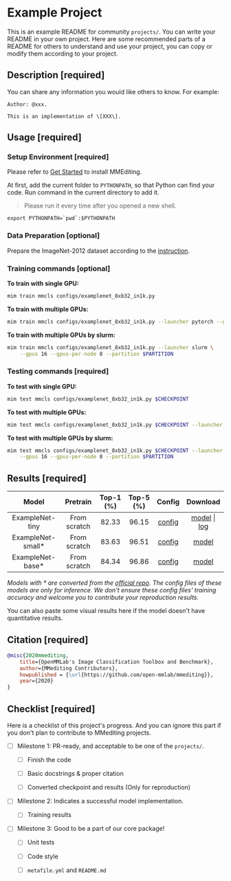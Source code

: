 # Example Project

This is an example README for community `projects/`. You can write your README in your own project. Here are
some recommended parts of a README for others to understand and use your project, you can copy or modify them
according to your project.

## Description \[required\]

You can share any information you would like others to know. For example:

```
Author: @xxx.

This is an implementation of \[XXX\].
```

## Usage \[required\]

### Setup Environment \[required\]

Please refer to [Get Started](https://mmediting.readthedocs.io/en/1.x/get_started/I.html) to install
MMEditing.

At first, add the current folder to `PYTHONPATH`, so that Python can find your code. Run command in the current directory to add it.

> Please run it every time after you opened a new shell.

```shell
export PYTHONPATH=`pwd`:$PYTHONPATH
```

### Data Preparation \[optional\]

Prepare the ImageNet-2012 dataset according to the [instruction](https://mmediting.readthedocs.io/en/dev-1.x/user_guides/dataset_prepare.html#imagenet).

### Training commands \[optional\]

**To train with single GPU:**

```bash
mim train mmcls configs/examplenet_8xb32_in1k.py
```

**To train with multiple GPUs:**

```bash
mim train mmcls configs/examplenet_8xb32_in1k.py --launcher pytorch --gpus 8
```

**To train with multiple GPUs by slurm:**

```bash
mim train mmcls configs/examplenet_8xb32_in1k.py --launcher slurm \
    --gpus 16 --gpus-per-node 8 --partition $PARTITION
```

### Testing commands \[required\]

**To test with single GPU:**

```bash
mim test mmcls configs/examplenet_8xb32_in1k.py $CHECKPOINT
```

**To test with multiple GPUs:**

```bash
mim test mmcls configs/examplenet_8xb32_in1k.py $CHECKPOINT --launcher pytorch --gpus 8
```

**To test with multiple GPUs by slurm:**

```bash
mim test mmcls configs/examplenet_8xb32_in1k.py $CHECKPOINT --launcher slurm \
    --gpus 16 --gpus-per-node 8 --partition $PARTITION
```

## Results \[required\]

|       Model        |   Pretrain   | Top-1 (%) | Top-5 (%) |                   Config                   |                Download                |
| :----------------: | :----------: | :-------: | :-------: | :----------------------------------------: | :------------------------------------: |
|  ExampleNet-tiny   | From scratch |   82.33   |   96.15   | [config](configs/examplenet_8xb32_in1k.py) | [model](MODEL-LINK) \| [log](LOG-LINK) |
| ExampleNet-small\* | From scratch |   83.63   |   96.51   | [config](configs/examplenet_8xb32_in1k.py) |          [model](MODEL-LINK)           |
| ExampleNet-base\*  | From scratch |   84.34   |   96.86   | [config](configs/examplenet_8xb32_in1k.py) |          [model](MODEL-LINK)           |

*Models with * are converted from the [official repo](REPO-LINK). The config files of these models are only for inference. We don't ensure these config files' training accuracy and welcome you to contribute your reproduction results.*

You can also paste some visual results here if the model doesn't have quantitative results.

## Citation \[required\]

<!-- Replace to the citation of the paper your project refers to. -->

```bibtex
@misc{2020mmediting,
    title={OpenMMLab's Image Classification Toolbox and Benchmark},
    author={MMediting Contributors},
    howpublished = {\url{https://github.com/open-mmlab/mmediting}},
    year={2020}
}
```

## Checklist \[required\]

Here is a checklist of this project's progress. And you can ignore this part if you don't plan to contribute
to MMediting projects.

- [ ] Milestone 1: PR-ready, and acceptable to be one of the `projects/`.

  - [ ] Finish the code

    <!-- The code's design shall follow existing interfaces and convention. For example, each model component should be registered into `mmcls.registry.MODELS` and configurable via a config file. -->

  - [ ] Basic docstrings & proper citation

    <!-- Each major class should contains a docstring, describing its functionality and arguments. If your code is copied or modified from other open-source projects, don't forget to cite the source project in docstring and make sure your behavior is not against its license. Typically, we do not accept any code snippet under GPL license. [A Short Guide to Open Source Licenses](https://medium.com/nationwide-technology/a-short-guide-to-open-source-licenses-cf5b1c329edd) -->

  - [ ] Converted checkpoint and results (Only for reproduction)

    <!-- If you are reproducing the result from a paper, make sure the model in the project can match that results. Also please provide checkpoint links or a checkpoint conversion script for others to get the pre-trained model. -->

- [ ] Milestone 2: Indicates a successful model implementation.

  - [ ] Training results

    <!-- If you are reproducing the result from a paper, train your model from scratch and verified that the final result can match the original result. Usually, ±0.1% is acceptable for the image classification task on ImageNet-1k. -->

- [ ] Milestone 3: Good to be a part of our core package!

  - [ ] Unit tests

    <!-- Unit tests for the major module are required. [Example](https://github.com/open-mmlab/mmediting/blob/1.x/tests/test_models/test_backbones/test_vision_transformer.py) -->

  - [ ] Code style

    <!-- Refactor your code according to reviewer's comment. -->

  - [ ] `metafile.yml` and `README.md`

    <!-- It will used for mmediting to acquire your models. [Example](https://github.com/open-mmlab/mmediting/blob/1.x/configs/mvit/metafile.yml). In particular, you may have to refactor this README into a standard one. [Example](https://github.com/open-mmlab/mmediting/blob/1.x/configs/swin_transformer/README.md) -->
